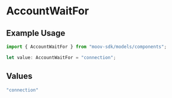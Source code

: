 # AccountWaitFor

## Example Usage

```typescript
import { AccountWaitFor } from "moov-sdk/models/components";

let value: AccountWaitFor = "connection";
```

## Values

```typescript
"connection"
```